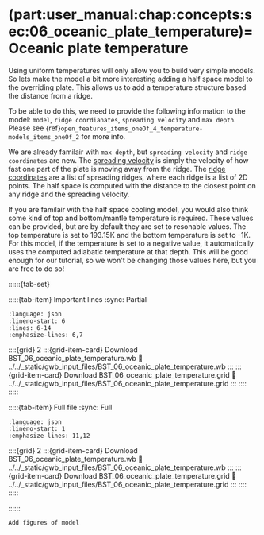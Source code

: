 (part:user_manual:chap:concepts:sec:06_oceanic_plate_temperature)=
Oceanic plate temperature
=========================

Using uniform temperatures will only allow you to build very simple models. So lets make the model a bit more interesting adding a half space model to the overriding plate. This allows us to add a temperature structure based the distance from a ridge. 

To be able to do this, we need to provide the following information to the model: `model`, `ridge coordianates`, `spreading velocity` and `max depth`. Please see {ref}`open_features_items_oneOf_4_temperature-models_items_oneOf_2` for more info.

We are already familair with `max depth`, but `spreading velocity` and `ridge coordinates` are new. The [spreading velocity](open_features_items_oneOf_4_temperature-models_items_oneOf_2_spreading-velocity) is simply the velocity of how fast one part of the plate is moving away from the ridge. The [ridge coordinates](open_features_items_oneOf_4_temperature-models_items_oneOf_2_ridge-coordinates) are a list of spreading ridges, where each ridge is a list of 2D points. The half space is computed with the distance to the closest point on any ridge and the spreading velocity. 

If you are familair with the half space cooling model, you would also think some kind of top and bottom/mantle temperature is required. These values can be provided, but are by default they are set to resonable values. The top temperature is set to 193.15K and the bottom temperature is set to -1K. For this model, if the temperature is set  to a negative value, it automatically uses the computed adiabatic temperature at that depth. This will be good enough for our tutorial, so we won't be changing those values here, but you are free to do so!


::::::{tab-set}

:::::{tab-item} Important lines
:sync: Partial

```{literalinclude} ../../_static/gwb_input_files/BST_06_oceanic_plate_temperature.wb
:language: json
:lineno-start: 6
:lines: 6-14
:emphasize-lines: 6,7
```
::::{grid} 2
:::{grid-item-card}  Download BST_06_oceanic_plate_temperature.wb
:link: ../../_static/gwb_input_files/BST_06_oceanic_plate_temperature.wb
:::
:::{grid-item-card}  Download BST_06_oceanic_plate_temperature.grid
:link: ../../_static/gwb_input_files/BST_06_oceanic_plate_temperature.grid
:::
::::
:::::

:::::{tab-item} Full file
:sync: Full


```{literalinclude} ../../_static/gwb_input_files/BST_06_oceanic_plate_temperature.wb
:language: json
:lineno-start: 1
:emphasize-lines: 11,12
```

::::{grid} 2
:::{grid-item-card}  Download BST_06_oceanic_plate_temperature.wb
:link: ../../_static/gwb_input_files/BST_06_oceanic_plate_temperature.wb
:::
:::{grid-item-card}  Download BST_06_oceanic_plate_temperature.grid
:link: ../../_static/gwb_input_files/BST_06_oceanic_plate_temperature.grid
:::
::::
:::::

::::::


```{todo}
Add figures of model
```